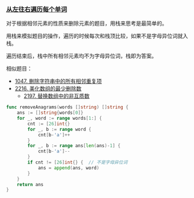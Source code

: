 ### [从左往右遍历每个单词](https://leetcode.cn/problems/find-resultant-array-after-removing-anagrams/solutions/1496068/cong-zuo-wang-you-bian-li-by-endlesschen-pct5/)

对于根据相邻元素的性质来删除元素的题目，用栈来思考是最简单的。

用栈来模拟题目的操作，遍历的时候每次和栈顶比较，如果不是字母异位词就入栈。

遍历结束后，栈中所有相邻元素均不为字母异位词，栈即为答案。

相似题目：

- [1047\. 删除字符串中的所有相邻重复项](https://leetcode.cn/problems/remove-all-adjacent-duplicates-in-string/)
- [2216\. 美化数组的最少删除数](https://leetcode.cn/problems/minimum-deletions-to-make-array-beautiful/)
  - [2197\. 替换数组中的非互质数](https://leetcode.cn/problems/replace-non-coprime-numbers-in-array/)

```go
func removeAnagrams(words []string) []string {
    ans := []string{words[0]}
    for _, word := range words[1:] {
        cnt := [26]int{}
        for _, b := range word {
            cnt[b-'a']++
        }
        for _, b := range ans[len(ans)-1] {
            cnt[b-'a']--
        }
        if cnt != [26]int{} {  // 不是字母异位词
            ans = append(ans, word)
        }
    }
    return ans
}
```
